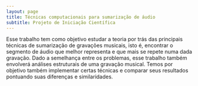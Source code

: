 ```yaml
---
layout: page
title: Técnicas computacionais para sumarização de áudio
subtitle: Projeto de Iniciação Científica
---
```


Esse trabalho tem como objetivo estudar a teoria por trás das
principais técnicas de sumarização de gravações musicais, isto é,
encontrar o segmento de áudio que melhor representa e que mais se
repete numa dada gravação. Dado a semelhança entre os problemas, esse
trabalho também envolverá análises estruturais de uma gravação
musical. Temos por objetivo também implementar certas técnicas e
comparar seus resultados pontuando suas diferenças e similaridades.

